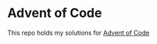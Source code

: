 # Advent of Code

This repo holds my solutions for [Advent of Code](https://adventofcode.com/)

<!-- AOC TILES BEGIN -->
<!-- AOC TILES END -->